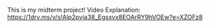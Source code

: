 This is my midterm project!
Video Explanation: https://1drv.ms/v/s!Alp2pvja38_Egsxvx8EOArRY9hVOEw?e=XZOFz8
